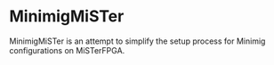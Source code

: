 # MinimigMiSTer

MinimigMiSTer is an attempt to simplify the setup process for Minimig configurations on MiSTerFPGA. 
